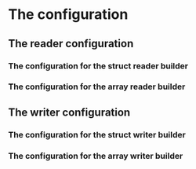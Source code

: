 # The configuration

## The reader configuration

### The configuration for the struct reader builder

### The configuration for the array reader builder

## The writer configuration

### The configuration for the struct writer builder

### The configuration for the array writer builder
